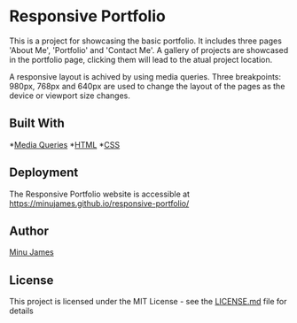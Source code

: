 # Responsive Portfolio
This is a project for showcasing the basic portfolio. It includes three pages 'About Me', 'Portfolio' and 'Contact Me'. A gallery of projects are showcased in the portfolio page, clicking them will lead to the atual project location. 

A responsive layout is achived by using media queries. Three breakpoints: 980px, 768px and 640px are used to change the layout of the pages as the device or viewport size changes.


## Built With
*[Media Queries](https://www.w3schools.com/css/css_rwd_mediaqueries.asp)
*[HTML](https://www.w3schools.com/html/)
*[CSS](https://www.w3schools.com/css/)

## Deployment
The Responsive Portfolio website is accessible at https://minujames.github.io/responsive-portfolio/

## Author
[Minu James](https://minujames.github.io/)

## License
This project is licensed under the MIT License - see the [LICENSE.md](LICENSE.md) file for details